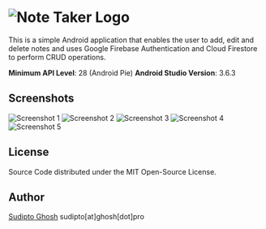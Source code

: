 # ![Note Taker Logo](images/feature-graphic.png "Note Taker Logo")

This is a simple Android application that enables the user to add, edit and
delete notes and uses Google Firebase Authentication and Cloud Firestore to
perform CRUD operations.

**Minimum API Level**: 28 (Android Pie)
**Android Studio Version**: 3.6.3

## Screenshots

![Screenshot 1](images/screen-1.png "Screenshot 1")
![Screenshot 2](images/screen-2.png "Screenshot 2")
![Screenshot 3](images/screen-3.png "Screenshot 3")
![Screenshot 4](images/screen-4.png "Screenshot 4")
![Screenshot 5](images/screen-1.png "Screenshot 5")

## License

Source Code distributed under the MIT Open-Source License.

## Author

[Sudipto Ghosh](https://sudipto.ghosh.pro/) sudipto[at]ghosh[dot]pro
